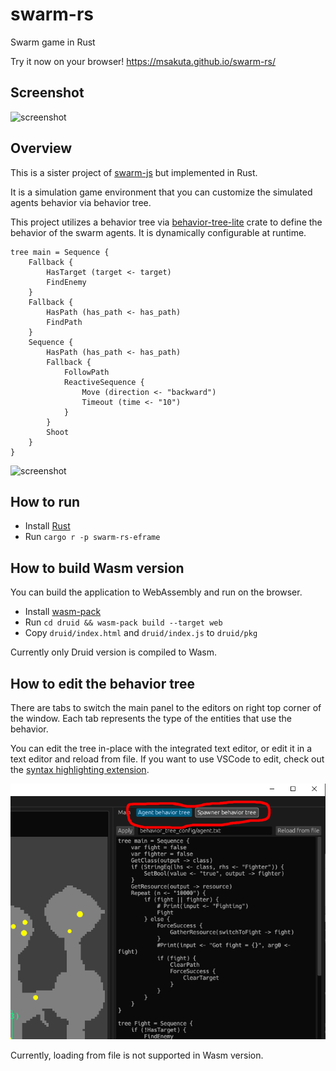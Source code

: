 # swarm-rs

Swarm game in Rust

Try it now on your browser!
https://msakuta.github.io/swarm-rs/

## Screenshot

![screenshot](https://msakuta.github.io/images/showcase/swarm-rs.png)


## Overview

This is a sister project of [swarm-js](https://github.com/msakuta/swarm-js) but implemented in Rust.

It is a simulation game environment that you can customize the simulated agents behavior via behavior tree.

This project utilizes a behavior tree via [behavior-tree-lite](https://github.com/msakuta/rusty-behavior-tree-lite) crate to define the behavior of the swarm agents.
It is dynamically configurable at runtime.

```
tree main = Sequence {
    Fallback {
        HasTarget (target <- target)
        FindEnemy
    }
    Fallback {
        HasPath (has_path <- has_path)
        FindPath
    }
    Sequence {
        HasPath (has_path <- has_path)
        Fallback {
            FollowPath
            ReactiveSequence {
                Move (direction <- "backward")
                Timeout (time <- "10")
            }
        }
        Shoot
    }
}
```

![screenshot](https://msakuta.github.io/images/showcase/swarm-rs02.png)

## How to run

* Install [Rust](https://www.rust-lang.org/learn/get-started)
* Run `cargo r -p swarm-rs-eframe`


## How to build Wasm version

You can build the application to WebAssembly and run on the browser.

* Install [wasm-pack](https://rustwasm.github.io/wasm-pack/)
* Run `cd druid && wasm-pack build --target web`
* Copy `druid/index.html` and `druid/index.js` to `druid/pkg`

Currently only Druid version is compiled to Wasm.


## How to edit the behavior tree

There are tabs to switch the main panel to the editors on right top corner of the window.
Each tab represents the type of the entities that use the behavior.

You can edit the tree in-place with the integrated text editor, or edit it in a text editor and reload from file.
If you want to use VSCode to edit, check out the [syntax highlighting extension](https://github.com/msakuta/rusty-behavior-tree-lite/tree/master/vscode-ext).

![editor-screenshot](screenshots/behavior-tree-editors.png)

Currently, loading from file is not supported in Wasm version.
